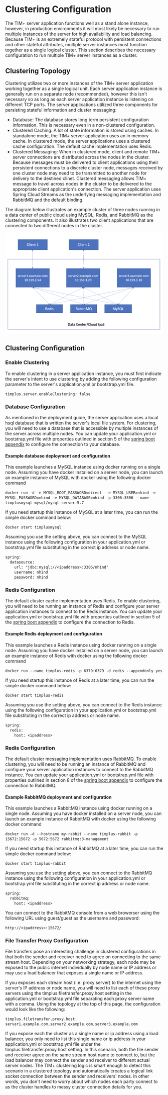 # Clustering Configuration

The TIM+ server application functions well as a stand alone instance, however, in production environments it will most likely be necessary to run multiple instances of the server for high availability and load balancing.  Because TIM+ is an extremely stateful protocol with persistent connections and other stateful attributes, multiple server instances must function together as a single logical cluster.  This section describes the necessary configuration to run multiple TIM+ server instances as a cluster.

## Clustering Topology

Clustering utilizes two or more instances of the TIM+ server application working together as a single logical unit.  Each server application instance is generally run on a separate node (recommended), however this isn't necessary so as long as each server application instance is listening on different TCP ports.  The server applications utilized three components for persisting stateful information and cluster messaging:

* Database:  The database stores long term persistent configuration information.  This is necessary even in a non-clustered configuration.
* Clustered Caching:  A lot of state information is stored using caches.  In standalone mode, the TIM+ server application uses an in memory cache.  In clustered mode, the server applications uses a clustered cache configuration.  The default cache implementation uses Redis.
* Clustered Messaging: When in clustered mode, client and remote TIM+ server connections are distributed across the nodes in the cluster.  Because messages must be delivered to client applications using their persistent connections to a discrete cluster node, messages received by one cluster node may need to be transmitted to another node for delivery to the destined clinet.  Clustered messaging allows TIM+ message to travel across nodes in the cluster to be delivered to the appropriate client application's connection.  The server application uses Spring Cloud Streams as the underlying messaging implementation and RabbitMQ and the default binding.

The diagram below illustrates an example cluster of three nodes running in a data center of public cloud using MySQL, Redis, and RabbitMQ as the clustering components.  It also illustrates two client applications that are connected to two different nodes in the cluster.

![ClusterTopology](assets/ClusterTopology.png)  

## Clustering Configuration

### Enable Clustering

To enable clustering in a server application instance, you must first indicate the server's intent to use clustering by adding the following configuration parameter to the server's application.yml or bootstrap.yml file.

```
timplus.server.enableClustering: false
```

### Database Configuration

As mentioned in the deployment guide, the server application uses a local hsql database that is written the server's local file system.  For clustering, you will need to use a database that is accessible by multiple instances of the server across multiple nodes.  You can update your application.yml or bootstrap.yml file with properties outlined in section 5 of the [spring boot appendix](https://docs.spring.io/spring-boot/docs/current/reference/html/appendix-application-properties.html#data-properties) to configure the connection to your database.

#### Example database deployment and configuration

This example launches a MySQL instance using docker running on a single node.  Assuming you have docker installed on a server node, you can launch an example instance of MySQL with docker using the following docker command

```
docker run -d -e MYSQL_ROOT_PASSWORD=direct  -e MYSQL_USER=nhind -e MYSQL_PASSWORD=nhind -e MYSQL_DATABASE=nhind -p 3306:3306 --name timplusmysql mysql/mysql-server:5.7
```

If you need startup this instance of MySQL at a later time, you can run the simple docker command below:

```
docker start timplusmysql 
```

Assuming you use the setting above, you can connect to the MySQL instance using the following configuration in your application.yml or bootstrap.yml file substituting in the correct ip address or node name.

```
spring:
  datasource:
    url: "jdbc:mysql://<ipaddress>:3306/nhind"
    username: nhind
    password: nhind  
```

### Redis Configuration

The default cluster cache implementation uses Redis.  To enable clustering, you will need to be running an instance of Redis and configure your server application instances to connect to the Redis instance.  You can update your application.yml or bootstrap.yml file with properties outlined in section 5 of the [spring boot appendix](https://docs.spring.io/spring-boot/docs/current/reference/html/appendix-application-properties.html#data-properties) to configure the connection to Redis.

#### Example Redis deployment and configuration

This example launches a Redis instance using docker running on a single node.  Assuming you have docker installed on a server node, you can launch an example instance of Redis with docker using the following docker command

```
docker run --name timplus-redis -p 6379:6379 -d redis --appendonly yes 
```

If you need startup this instance of Redis at a later time, you can run the simple docker command below:

```
docker start timplus-redis 
```

Assuming you use the setting above, you can connect to the Redis instance using the following configuration in your application.yml or bootstrap.yml file substituting in the correct ip address or node name.

```
spring:
  redis:
    host: <ipaddress>
```

### Redis Configuration

The default cluster messaging implementation uses RabbitMQ.  To enable clustering, you will need to be running an instance of RabbitMQ and configure your server application instances to connect to the RabbitMQ instance.  You can update your application.yml or bootstrap.yml file with properties outlined in section 8 of the [spring boot appendix](https://docs.spring.io/spring-boot/docs/current/reference/html/appendix-application-properties.html#common-application-properties-integration) to configure the connection to RabbitMQ.

#### Example RabbitMQ deployment and configuration

This example launches a RabbitMQ instance using docker running on a single node.  Assuming you have docker installed on a server node, you can launch an example instance of RabbitMQ with docker using the following docker command

```
docker run -d --hostname my-rabbit --name timplus-rabbit -p 15672:15672 -p 5672:5672 rabbitmq:3-management
```

If you need startup this instance of RabbitMQ at a later time, you can run the simple docker command below:

```
docker start timplus-rabbit
```

Assuming you use the setting above, you can connect to the RabbitMQ instance using the following configuration in your application.yml or bootstrap.yml file substituting in the correct ip address or node name.

```
spring:
  rabbitmq:
    host: <ipaddress>
```

You can connect to the RabbitMQ console from a web browerser using the following URL using guest/guest as the username and password:

```
http://<ipaddress>:15672/
```

### File Transfer Proxy Configuration

File transfers pose an interesting challenge in clustered configurations in that both the sender and receiver need to agree on connecting to the same stream host.  Depending on your networking strategy, each node may be exposed to the public internet individually by node name or IP address or may use a load balancer that exposes a single name or IP address. 

If you exposes each stream host (i.e. proxy server) to the internet using the server's IP address or node name, you will need to list each of these proxy servers using the timplus.filetransfer.proxy.host setting in the application.yml or bootstrap.yml file separating each proxy server name with a comma.  Using the topology at the top of this page, the configuration would look like the following:

```
timplus.filetransfer.proxy.host: server1.example.com,server2.example.com,server3.example.com
```

If you expose each the cluster as a single name or ip address using a load balancer, you only need to list this single name or ip address in your application.yml or bootstrap.yml file under the timplus.filetransfer.proxy.host setting.  In this scenario, both the file sender and receiver agree on the same stream host name to connect to, but the load balancer may connect the sender and receiver to different actual server nodes.  The TIM+ clustering logic is smart enough to detect this scenario in a clustered topology and automatically creates a logical link socket connection between the sender and receivers' nodes.  In other words, you don't need to worry about which nodes each party connect to as the cluster handles to messy cluster connection details for you.